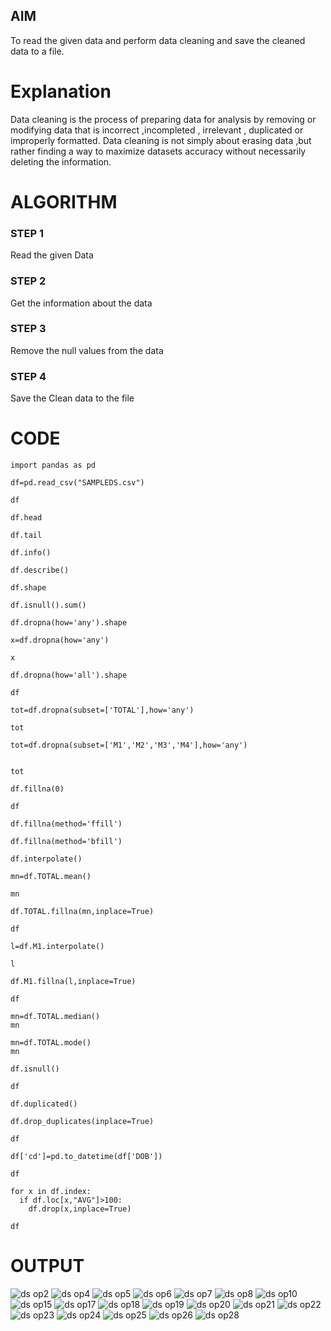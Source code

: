 ## AIM
To read the given data and perform data cleaning and save the cleaned data to a file. 

# Explanation
Data cleaning is the process of preparing data for analysis by removing or modifying data that is incorrect ,incompleted , irrelevant , duplicated or improperly formatted. 
Data cleaning is not simply about erasing data ,but rather finding a way to maximize datasets accuracy without necessarily deleting the information. 

# ALGORITHM
### STEP 1
Read the given Data
### STEP 2
Get the information about the data
### STEP 3
Remove the null values from the data
### STEP 4
Save the Clean data to the file

# CODE
```
import pandas as pd

df=pd.read_csv("SAMPLEDS.csv")

df

df.head

df.tail

df.info()

df.describe()

df.shape

df.isnull().sum()

df.dropna(how='any').shape

x=df.dropna(how='any')

x

df.dropna(how='all').shape

df

tot=df.dropna(subset=['TOTAL'],how='any')

tot

tot=df.dropna(subset=['M1','M2','M3','M4'],how='any')


tot

df.fillna(0)

df

df.fillna(method='ffill')

df.fillna(method='bfill')

df.interpolate()

mn=df.TOTAL.mean()

mn

df.TOTAL.fillna(mn,inplace=True)

df

l=df.M1.interpolate()

l

df.M1.fillna(l,inplace=True)

df

mn=df.TOTAL.median()
mn

mn=df.TOTAL.mode()
mn

df.isnull()

df

df.duplicated()

df.drop_duplicates(inplace=True)

df

df['cd']=pd.to_datetime(df['DOB'])

df

for x in df.index:
  if df.loc[x,"AVG"]>100:
    df.drop(x,inplace=True)

df
```

# OUTPUT
![ds op2](https://github.com/Evangelin-Ruth/ODD2023-Datascience-Ex01/assets/94219798/b76e3234-a4bc-4a61-8db9-837e859ed050)
![ds op4](https://github.com/Evangelin-Ruth/ODD2023-Datascience-Ex01/assets/94219798/221bede1-369a-45ba-a732-0020ddc12c78)
![ds op5](https://github.com/Evangelin-Ruth/ODD2023-Datascience-Ex01/assets/94219798/fa8cf364-e20a-4ae6-b5b8-9e566d935344)
![ds op6](https://github.com/Evangelin-Ruth/ODD2023-Datascience-Ex01/assets/94219798/f0e5bc94-0db3-4f03-bb84-e0700e288ed0)
![ds op7](https://github.com/Evangelin-Ruth/ODD2023-Datascience-Ex01/assets/94219798/a09717b9-f8e3-4817-ade4-65b7e8f1ba3e)
![ds op8](https://github.com/Evangelin-Ruth/ODD2023-Datascience-Ex01/assets/94219798/43dacd53-8db4-4342-b92c-ae991e4499b4)
![ds op10](https://github.com/Evangelin-Ruth/ODD2023-Datascience-Ex01/assets/94219798/5d0f72f8-d4d7-46f8-bb08-8740fb4ba1ce)
![ds op15](https://github.com/Evangelin-Ruth/ODD2023-Datascience-Ex01/assets/94219798/3073a1cf-e8d6-4992-a5a9-2f54b66d6187)
![ds op17](https://github.com/Evangelin-Ruth/ODD2023-Datascience-Ex01/assets/94219798/d2dab6cb-a109-48d9-8088-b60e050c5d33)
![ds op18](https://github.com/Evangelin-Ruth/ODD2023-Datascience-Ex01/assets/94219798/08ac3365-6415-4642-85e8-818a2c418440)
![ds op19](https://github.com/Evangelin-Ruth/ODD2023-Datascience-Ex01/assets/94219798/42beaef8-9f2e-4b00-854e-8cc982f643d4)
![ds op20](https://github.com/Evangelin-Ruth/ODD2023-Datascience-Ex01/assets/94219798/3f93111f-42a0-45e3-ac2c-2baf898a22bd)
![ds op21](https://github.com/Evangelin-Ruth/ODD2023-Datascience-Ex01/assets/94219798/77c1a2d7-48cb-4709-9ade-ae99aaaba27b)
![ds op22](https://github.com/Evangelin-Ruth/ODD2023-Datascience-Ex01/assets/94219798/c9e9f0ed-cb91-4082-92a7-7e02baf29a5e)
![ds op23](https://github.com/Evangelin-Ruth/ODD2023-Datascience-Ex01/assets/94219798/597f662a-7291-4ca6-9422-ccfc7db3be67)
![ds op24](https://github.com/Evangelin-Ruth/ODD2023-Datascience-Ex01/assets/94219798/4b46a869-c74e-4872-bcb1-9ea1e60f22e5)
![ds op25](https://github.com/Evangelin-Ruth/ODD2023-Datascience-Ex01/assets/94219798/17b4174d-844c-450b-91b8-d9dd275fb4e6)
![ds op26](https://github.com/Evangelin-Ruth/ODD2023-Datascience-Ex01/assets/94219798/c1271cd8-5862-4a6e-8cba-07fd5468e495)
![ds op28](https://github.com/Evangelin-Ruth/ODD2023-Datascience-Ex01/assets/94219798/90fd641d-ce13-49fb-9637-b362fb09a04c)

















